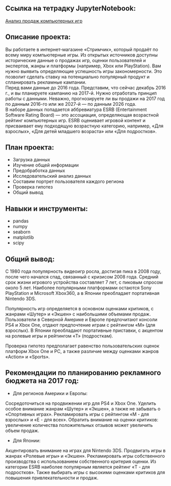 ## Ссылка на тетрадку JupyterNotebook:  
[Анализ продаж компьютерных игр](https://github.com/DenZo-web/My_projects/blob/main/Project%20computer%20games/Project%20computer%20games.ipynb)

## Описание проекта: 
Вы работаете в интернет-магазине «Стримчик», который продаёт по всему миру компьютерные игры. Из открытых источников доступны исторические данные о продажах игр, оценки пользователей и экспертов, жанры и платформы (например, Xbox или PlayStation). Вам нужно выявить определяющие успешность игры закономерности. Это позволит сделать ставку на потенциально популярный продукт и спланировать рекламные кампании.  
Перед вами данные до 2016 года. Представим, что сейчас декабрь 2016 г., и вы планируете кампанию на 2017-й. Нужно отработать принцип работы с данными. Неважно, прогнозируете ли вы продажи на 2017 год по данным 2016-го или же 2027-й — по данным 2026 года.  
В наборе данных попадается аббревиатура ESRB (Entertainment Software Rating Board) — это ассоциация, определяющая возрастной рейтинг компьютерных игр. ESRB оценивает игровой контент и присваивает ему подходящую возрастную категорию, например, «Для взрослых», «Для детей младшего возраста» или «Для подростков».  

## План проекта:  
- Загрузка данных
- Изучение общей информации
- Предобработка данных
- Исследовательский анализ данных
- Составим портрет пользователя каждого региона
- Проверка гипотез
- Общий вывод

## Навыки и инструменты:  
- pandas   
- numpy   
- seaborn   
- matplotlib  
- scipy  

## Общий вывод: 
С 1980 года популярность видеоигр росла, достигая пика в 2008 году, после чего начался спад, связанный с кризисом 2008 года. Средний срок жизни игрового устройства составляет 7 лет, с пиковым спросом около 5 лет. Наиболее популярными платформами остаются Sony PlayStation и Microsoft Xbox360, а в Японии преобладает портативная Nintendo 3DS.

Популярность игр определяется в основном оценками критиков, с жанрами «Шутер» и «Экшен» с наибольшими объемами продаж. Пользователи в Северной Америке и Европе предпочитают консоли PS4 и Xbox One, отдают предпочтение играм с рейтингом «M» (для взрослых). В Японии преобладают портативные приставки, с акцентом на ролевые игры и рейтингом «T» (подросткам).

Проверка гипотез предполагает равенство пользовательских оценок платформ Xbox One и PC, а также различие между оценками жанров «Action» и «Sports».

## Рекомендации по планированию рекламного бюджета на 2017 год:  
- Для регионов Америки и Европы:

Сосредоточиться на продвижении игр для PS4 и Xbox One.
Уделить особое внимание жанрам «Шутер» и «Экшен», а также не забывать о «Спортивных играх».
Рекламировать игры с рейтингом «M - для взрослых» и «E - для всех».
Обратить внимание на оценки критиков: увеличение количества положительных отзывов может увеличить объем продаж.

- Для Японии:

Акцентировать внимание на играх для Nintendo 3DS.
Продвигать игры в жанрах «Ролевые игры» и «Экшен».
Рекламировать игры собственного производства с использованием собственного критерия оценки. Из категории ESRB наиболее популярным является рейтинг «T - для подростков».
Также выбирать игры с высокими оценками критиков для повышения привлекательности и продаж.
